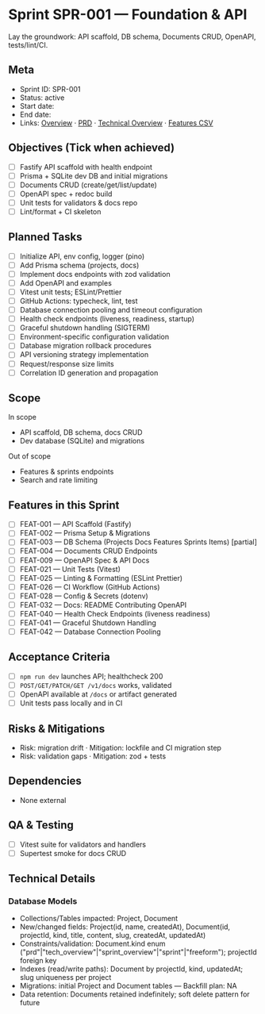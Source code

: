 # Sprint SPR-001 — Foundation & API

Lay the groundwork: API scaffold, DB schema, Documents CRUD, OpenAPI, tests/lint/CI.

## Meta
- Sprint ID: SPR-001
- Status: active
- Start date: <YYYY-MM-DD>
- End date: <YYYY-MM-DD>
- Links: [Overview](./overview.md) · [PRD](../../planning/prd.md) · [Technical Overview](../../planning/technical-overview.md) · [Features CSV](../features.csv)

## Objectives (Tick when achieved)
- [ ] Fastify API scaffold with health endpoint
- [ ] Prisma + SQLite dev DB and initial migrations
- [ ] Documents CRUD (create/get/list/update)
- [ ] OpenAPI spec + redoc build
- [ ] Unit tests for validators & docs repo
- [ ] Lint/format + CI skeleton

## Planned Tasks
- [ ] Initialize API, env config, logger (pino)
- [ ] Add Prisma schema (projects, docs)
- [ ] Implement docs endpoints with zod validation
- [ ] Add OpenAPI and examples
- [ ] Vitest unit tests; ESLint/Prettier
- [ ] GitHub Actions: typecheck, lint, test
- [ ] Database connection pooling and timeout configuration
- [ ] Health check endpoints (liveness, readiness, startup)
- [ ] Graceful shutdown handling (SIGTERM)
- [ ] Environment-specific configuration validation
- [ ] Database migration rollback procedures
- [ ] API versioning strategy implementation
- [ ] Request/response size limits
- [ ] Correlation ID generation and propagation

## Scope
In scope
- API scaffold, DB schema, docs CRUD
- Dev database (SQLite) and migrations

Out of scope
- Features & sprints endpoints
- Search and rate limiting

## Features in this Sprint
- [ ] FEAT-001 — API Scaffold (Fastify)
- [ ] FEAT-002 — Prisma Setup & Migrations
- [ ] FEAT-003 — DB Schema (Projects Docs Features Sprints Items) [partial]
- [ ] FEAT-004 — Documents CRUD Endpoints
- [ ] FEAT-009 — OpenAPI Spec & API Docs
- [ ] FEAT-021 — Unit Tests (Vitest)
- [ ] FEAT-025 — Linting & Formatting (ESLint Prettier)
- [ ] FEAT-026 — CI Workflow (GitHub Actions)
- [ ] FEAT-028 — Config & Secrets (dotenv)
- [ ] FEAT-032 — Docs: README Contributing OpenAPI
- [ ] FEAT-040 — Health Check Endpoints (liveness readiness)
- [ ] FEAT-041 — Graceful Shutdown Handling
- [ ] FEAT-042 — Database Connection Pooling

## Acceptance Criteria
- [ ] `npm run dev` launches API; healthcheck 200
- [ ] `POST/GET/PATCH/GET /v1/docs` works, validated
- [ ] OpenAPI available at `/docs` or artifact generated
- [ ] Unit tests pass locally and in CI

## Risks & Mitigations
- Risk: migration drift · Mitigation: lockfile and CI migration step
- Risk: validation gaps · Mitigation: zod + tests

## Dependencies
- None external

## QA & Testing
- [ ] Vitest suite for validators and handlers
- [ ] Supertest smoke for docs CRUD

## Technical Details

### Database Models
- Collections/Tables impacted: Project, Document
- New/changed fields: Project(id, name, createdAt), Document(id, projectId, kind, title, content, slug, createdAt, updatedAt)
- Constraints/validation: Document.kind enum ("prd"|"tech_overview"|"sprint_overview"|"sprint"|"freeform"); projectId foreign key
- Indexes (read/write paths): Document by projectId, kind, updatedAt; slug uniqueness per project
- Migrations: initial Project and Document tables — Backfill plan: NA
- Data retention: Documents retained indefinitely; soft delete pattern for future
